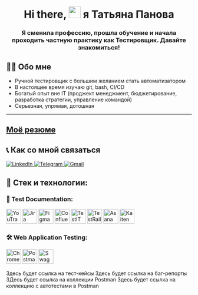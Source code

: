 <h1 align="center"> Hi there, <img src="https://github.com/blackcater/blackcater/raw/main/images/Hi.gif" height="32"/> я Татьяна Панова </h1>
<h3 align="center">   
Я сменила профессию, прошла обучение и начала проходить частную практику как Тестировщик. Давайте знакомиться!</h3>


## 👨‍💻 Обо мне
- Ручной тестировщик с большим желанием стать автоматизатором
- В настоящее время изучаю git, bash, CI/CD
- Богатый опыт вне IT (проджект менеджмент, бюджетирование, разработка стратегии, управление командой)
- Серьезная, упрямая, дотошная

---
[Моё резюме](https://disk.yandex.ru/i/F7SDrwkVScIiSg)
---

## 📞 Как со мной связаться
<p align="left">
<a href="" target="_blank">
<img src="https://img.shields.io/badge/LinkedIn-grey?logo=linkedin&style=for-the-badge&logoColor=white" alt="LinkedIn">
</a>
<a href="https://t.me/otravochka" target="_blank"> <img src="https://img.shields.io/badge/Telegram-grey?logo=telegram&style=for-the-badge&logoColor=white" alt="Telegram">
</a>
<a href="mailto:to.tatiana.panova@gmail.com" target="_blank"><img src="https://img.shields.io/badge/Gmail-grey?logo=gmail&style=for-the-badge&logoColor=white" alt="Gmail">
</a>
</p>

## 🚀 Стек и технологии:

### 📁 Test Documentation:
<p align="left">
  <img src="./icons/Youtrack.png" alt="YouTrack" width="40" height="40">
  <img src="./icons/Jira.svg" alt="Jira" width="40" height="40">
  <img src="./icons/Figma.svg" alt="Figma" width="40" height="40">
  <img src="./icons/Confluence.svg" alt="Confluence" width="40" height="40">
  <img src="./icons/TestIT.svg" alt="TestIT" width="40" height="40">
  <img src="./icons/TestRail.svg" alt="TestRail" width="40" height="40">
  <img src="./icons/Asana.svg" alt="Asana" width="40" height="40">
  <img src="./icons/Kaiten.svg" alt="Kaiten" width="40" height="40">
</p>

### 🛠 Web Application Testing:
<p align="left">
  <img src="./icons/ChromeDev.png" alt="Chrome Dev" width="40" height="40">
  <img src="./icons/Postman.png" alt="Postman" width="40" height="40">
  <img src="./icons/Swagger.svg" alt="Swagger" width="40" height="40">
  
</p>

Здесь будет ссылка на тест-кейсы
Здесь будет ссылка на баг-репорты
ЗДесь будет ссылка на коллекции Postman
Здесь будет ссылка на коллекцию с автотестами в Postman
